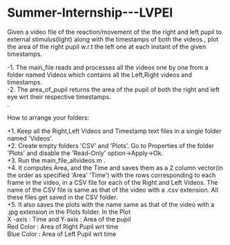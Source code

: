 # Summer-Internship---LVPEI

 Given a video file of the reaction/movement of the the right and left pupil to external  stimulus(light) along with the timestamps of both the videos , plot the area of the right pupil w.r.t  the left one at each instant of the given timestamps.
 
-1. The main_file reads and processes all the videos one by one from a folder named Videos which contains all the Left,Right videos and timestamps.  </br>
-2. The area_of_pupil returns the area of the pupil of both the right and left eye wrt their respective timestamps. </br>.

How to arrange your folders:

+1. Keep all the Right,Left Videos and Timestamp text files in a single folder named 'Videos'. </br>
+2. Create empty folders 'CSV' and 'Plots'. Go to Properties of the folder 'Plots' and disable the 'Read-Only' option->Apply->Ok. </br>
+3. Run the main_file_allvideos.m . </br> 
+4. It computes Area,  and the Time and saves them as a 2 column vector(in the order as specified 'Area' 'Time') with the rows corresponding to each frame in the video, in a CSV file for each of the Right and Left Videos. The name of the CSV file is same as that of the video with a .csv extension. All these files get saved in the CSV folder. </br>
+5. It also saves the plots with the name same as that of the video with a .jpg extension in the Plots folder. In the Plot </br> X -axis : Time and Y-axis : Area of the pupil </br> Red Color : Area of Right Pupil wrt time </br> Blue Color : Area of Left Pupil wrt time </br> 

